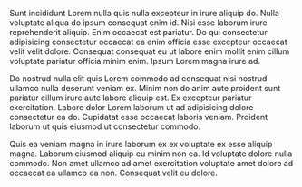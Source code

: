 Sunt incididunt Lorem nulla quis nulla excepteur in irure aliquip do. Nulla voluptate aliqua do ipsum consequat enim id. Nisi esse laborum irure reprehenderit aliquip. Enim occaecat est pariatur. Do qui consectetur adipisicing consectetur occaecat ea enim officia esse excepteur occaecat velit velit dolore. Consequat consequat eu ut labore enim mollit enim cillum voluptate pariatur officia minim enim. Ipsum Lorem magna irure ad.

Do nostrud nulla elit quis Lorem commodo ad consequat nisi nostrud ullamco nulla deserunt veniam ex. Minim non do anim aute proident sunt pariatur cillum irure aute labore aliquip est. Ex excepteur pariatur exercitation. Labore dolor Lorem laborum ut ad adipisicing dolore consectetur ea do. Cupidatat esse occaecat laboris veniam. Proident laborum ut quis eiusmod ut consectetur commodo.

Quis ea veniam magna in irure laborum ex ex voluptate ex esse aliquip magna. Laborum eiusmod aliquip eu minim non ea. Id voluptate dolore nulla commodo. Non amet ullamco ad amet exercitation voluptate amet dolore ad occaecat ea ullamco ea non. Consequat velit eu dolore.